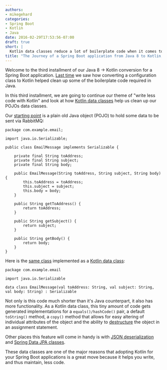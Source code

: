 ```yaml
---
authors:
- mikegehard
categories:
- Spring Boot
- Kotlin
- Java
date: 2016-02-29T17:53:56-07:00
draft: true
short: |
  Kotlin data classes reduce a lot of boilerplate code when it comes to writing POJOs that are used for data exchange.
title: "The Journey of a Spring Boot application from Java 8 to Kotlin, part 3: Data Classes"
---
```


Welcome to the third installment of our Java 8 -> Kotlin conversion for a Spring Boot application. [Last time](/post/spring-boot-configuration-in-kotlin/) we saw how converting a configuration class to Kotlin helped clean up some of the boilerplate code required in Java.

In this third installment, we are going to continue our theme of "write less code with Kotlin" and look at how [Kotlin data classes](https://kotlinlang.org/docs/reference/data-classes.html) help us clean up our POJOs data classes.

Our [starting point](https://github.com/mikegehard/user-management-evolution-kotlin/blob/83883fee6dac3cb06e10bd6a510403cbe3e1ef62/components/email/src/main/java/com/example/email/EmailMessage.java) is a plain old Java object (POJO) to hold some data to be sent via RabbitMQ:

```
package com.example.email;

import java.io.Serializable;

public class EmailMessage implements Serializable {

    private final String toAddress;
    private final String subject;
    private final String body;

    public EmailMessage(String toAddress, String subject, String body) {
        this.toAddress = toAddress;
        this.subject = subject;
        this.body = body;
    }

    public String getToAddress() {
        return toAddress;
    }

    public String getSubject() {
        return subject;
    }

    public String getBody() {
        return body;
    }
}

```

Here is the [same class](https://github.com/mikegehard/user-management-evolution-kotlin/blob/f137c5ec25a2a575c30113a3260f55af6d0285ed/components/email/src/main/kotlin/com/example/email/EmailMessage.kt) implemented as a [Kotlin data class](https://kotlinlang.org/docs/reference/data-classes.html):

```
package com.example.email

import java.io.Serializable

data class EmailMessage(val toAddress: String, val subject: String, val body: String) : Serializable

```

Not only is this code much shorter than it's Java counterpart, it also has more functionality. As a Kotlin data class, this tiny amount of code gets generated implementations for a `equals()/hashCode()` pair, a default `toString()` method, a `copy()` method that allows for easy altering of individual attributes of the object and the ability to [destructure](https://kotlinlang.org/docs/reference/data-classes.html#data-classes-and-destructuring-declarations) the object in an assignment statement.

Other places this feature will come in handy is with [JSON deserialization](https://spring.io/blog/2016/02/15/developing-spring-boot-applications-with-kotlin#jackson-kotlin-module) and [Spring Data JPA classes](https://spring.io/blog/2016/02/15/developing-spring-boot-applications-with-kotlin#jackson-kotlin-module).

These data classes are one of the major reasons that adopting Kotlin for your Spring Boot applications is a great move because it helps you write, and thus maintain, less code.

